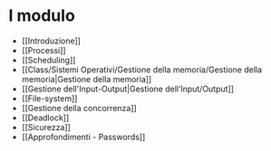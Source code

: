 # I modulo
- [[Introduzione]]
- [[Processi]]
- [[Scheduling]]
- [[Class/Sistemi Operativi/Gestione della memoria/Gestione della memoria|Gestione della memoria]]
- [[Gestione dell'Input-Output|Gestione dell’Input/Output]]
- [[File-system]]
- [[Gestione della concorrenza]]
- [[Deadlock]]
- [[Sicurezza]]
- [[Approfondimenti - Passwords]]